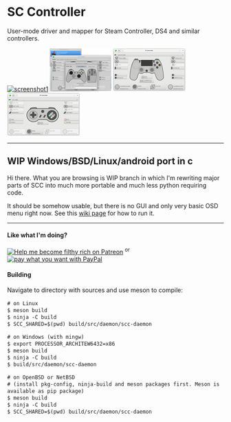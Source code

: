 SC Controller
=============

User-mode driver and mapper for Steam Controller, DS4 and similar controllers.

[![screenshot1](docs/screenshot1-tn.png?raw=true)](docs/screenshot1.png?raw=true)
[![screenshot2](docs/screenshot2-tn.png?raw=true)](docs/screenshot2.png?raw=true)
[![screenshot3](docs/screenshot3-tn.png?raw=true)](docs/screenshot3.png?raw=true)
[![screenshot3](docs/screenshot4-tn.png?raw=true)](docs/screenshot4.png?raw=true)

-----------

## WIP Windows/BSD/Linux/android port in c

Hi there. What you are browsing is WIP branch in which I'm rewriting major parts of SCC into much more portable and much less python requiring code.

It should be somehow usable, but there is no GUI and only very basic OSD menu right now.
See this [wiki page](https://github.com/kozec/sc-controller/wiki/Running-SC-Controller-on-Windows) for how to run it.

-----------

#### Like what I'm doing?

[![Help me become filthy rich on Patreon](https://img.shields.io/badge/Help_me_become_filthy_rich_on-Patreon-Orange.svg)](https://www.patreon.com/kozec) <sup>or</sup> [![pay what you want with PayPal](https://img.shields.io/badge/pay_what_you_want_with-Paypal-yellow.svg)](https://www.paypal.com/cgi-bin/webscr?cmd=_donations&business=77DQD3L9K8RPU&lc=SK&item_name=kozec&item_number=scc&currency_code=EUR&bn=PP%2dDonationsBF%3abtn_donate_LG%2egif%3aNonHosted)


#### Building

Navigate to directory with sources and use meson to compile:

```
# on Linux
$ meson build
$ ninja -C build
$ SCC_SHARED=$(pwd) build/src/daemon/scc-daemon
```

```
# on Windows (with mingw)
$ export PROCESSOR_ARCHITEW6432=x86
$ meson build
$ ninja -C build
$ build/src/daemon/scc-daemon
```

```
# on OpenBSD or NetBSD
# (install pkg-config, ninja-build and meson packages first. Meson is available as pip package)
$ meson build
$ ninja -C build
$ SCC_SHARED=$(pwd) build/src/daemon/scc-daemon
```
